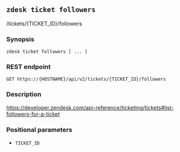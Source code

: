 ## `zdesk ticket followers`

/tickets/{TICKET_ID}/followers

### Synopsis

    zdesk ticket followers [ ... ]

### REST endpoint

    GET https://{HOSTNAME}/api/v2/tickets/{TICKET_ID}/followers

### Description

https://developer.zendesk.com/api-reference/ticketing/tickets#list-followers-for-a-ticket

### Positional parameters

* `TICKET_ID`

